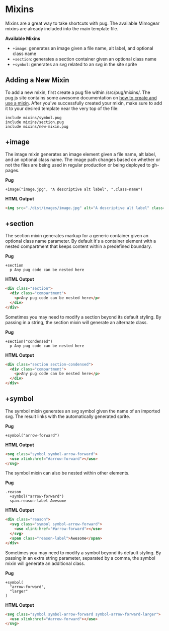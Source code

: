 # Mixins

Mixins are a great way to take shortcuts with pug. The available Mimogear mixins are already included into the main template file.

**Available Mixins**

* `+image`: generates an image given a file name, alt label, and optional class name
* `+section`: generates a section container given an optional class name
* `+symbol`: generates an svg related to an svg in the site sprite

## Adding a New Mixin

To add a new mixin, first create a pug file within /src/pug/mixins/. The pug.js site contains some awesome documentation on [how to create and use a mixin](https://pugjs.org/language/mixins.html). After you've successfully created your mixin, make sure to add it to your desired template near the very top of the file:

```pug
include mixins/symbol.pug
include mixins/section.pug
include mixins/new-mixin.pug
```

## +image

The image mixin generates an image element given a file name, alt label, and an optional class name. The image path changes based on whether or not the files are being used in regular production or being deployed to gh-pages.

**Pug**

```pug
+image("image.jpg", "A descriptive alt label", ".class-name")
```

**HTML Output**

```html
<img src="./dist/images/image.jpg" alt="A descriptive alt label" class="class-name" />
```

## +section

The section mixin generates markup for a generic container given an optional class name parameter. By default it's a container element with a nested compartment that keeps content within a predefined boundary.

**Pug**

```pug
+section
  p Any pug code can be nested here
```

**HTML Output**

```html
<div class="section">
  <div class="compartment">
    <p>Any pug code can be nested here</p>
  </div>
</div>
```

Sometimes you may need to modify a section beyond its default styling. By passing in a string, the section mixin will generate an alternate class.

**Pug**

```pug
+section("condensed")
  p Any pug code can be nested here
```

**HTML Output**

```html
<div class="section section-condensed">
  <div class="compartment">
    <p>Any pug code can be nested here</p>
  </div>
</div>
```

## +symbol

The symbol mixin generates an svg symbol given the name of an imported svg. The result links with the automatically generated sprite.

**Pug**

```pug
+symbol("arrow-forward")
```

**HTML Output**

```html
<svg class="symbol symbol-arrow-forward">
  <use xlink:href="#arrow-forward"></use>
</svg>
```

The symbol mixin can also be nested within other elements.

**Pug**

```pug
.reason
  +symbol("arrow-forward")
  span.reason-label Awesome
```

**HTML Output**

```html
<div class="reason">
  <svg class="symbol symbol-arrow-forward">
    <use xlink:href="#arrow-forward"></use>
  </svg>
  <span class="reason-label">Awesome</span>
</div>
```

Sometimes you may need to modify a symbol beyond its default styling. By passing in an extra string parameter, separated by a comma, the symbol mixin will generate an additional class.

**Pug**

```pug
+symbol(
  "arrow-forward",
  "larger"
)
```

**HTML Output**

```html
<svg class="symbol symbol-arrow-forward symbol-arrow-forward-larger">
  <use xlink:href="#arrow-forward"></use>
</svg>
```
